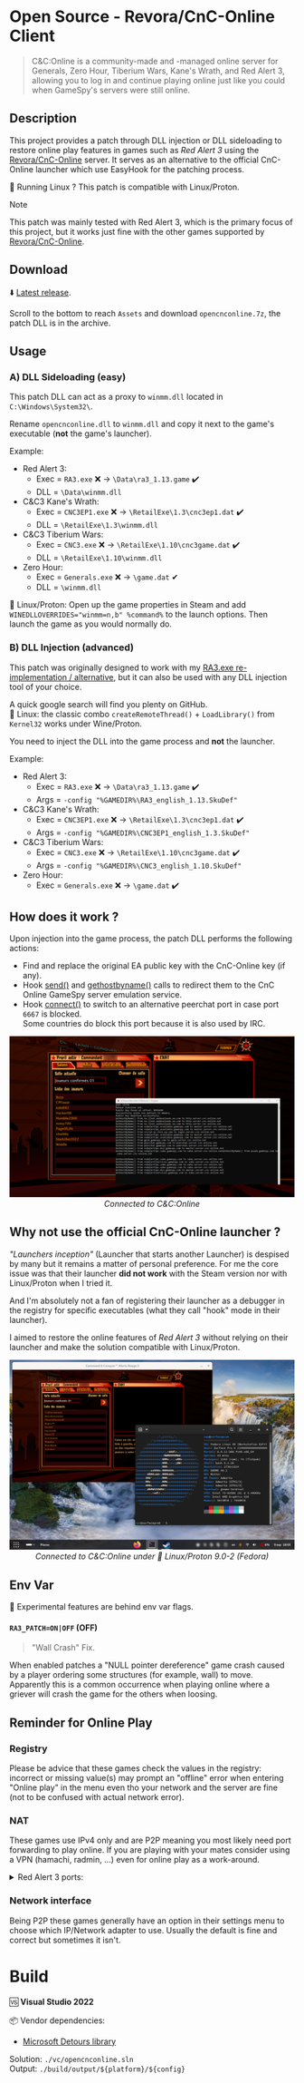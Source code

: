 # Open Source - Revora/CnC-Online Client

> C&C:Online is a community-made and -managed online server for Generals, Zero Hour, Tiberium Wars, Kane's Wrath, and Red Alert 3, allowing you to log in and continue playing online just like you could when GameSpy's servers were still online.

## Description

This project provides a patch through DLL injection or DLL sideloading to restore online play features in games such as *Red Alert 3* using the [Revora/CnC-Online](https://cnc-online.net/en/) server. It serves as an alternative to the official CnC-Online launcher which use EasyHook for the patching process. 

🐧 Running Linux ? This patch is compatible with Linux/Proton.

> [!NOTE]
> This patch was mainly tested with Red Alert 3, which is the primary focus of this project, but it works just fine with the other games supported by [Revora/CnC-Online](https://cnc-online.net/en/).

## Download

⬇️ [Latest release](https://github.com/xan105/CnC-Online/releases/latest).

Scroll to the bottom to reach `Assets` and download `opencnconline.7z`, the patch DLL is in the archive.

## Usage

### A) DLL Sideloading (easy)

This patch DLL can act as a proxy to `winmm.dll` located in `C:\Windows\System32\`.

Rename `opencnconline.dll` to `winmm.dll` and copy it next to the game's executable (**not** the game's launcher).

Example:

- Red Alert 3: 
    + Exec = `RA3.exe` ❌ -> `\Data\ra3_1.13.game` ✔️
    + DLL = `\Data\winmm.dll`
- C&C3 Kane's Wrath: 
    + Exec = `CNC3EP1.exe` ❌ -> `\RetailExe\1.3\cnc3ep1.dat` ✔️
    + DLL = `\RetailExe\1.3\winmm.dll`
- C&C3 Tiberium Wars: 
    + Exec = `CNC3.exe` ❌ -> `\RetailExe\1.10\cnc3game.dat` ✔️
    + DLL = `\RetailExe\1.10\winmm.dll`    
- Zero Hour: 
    + Exec = `Generals.exe` ❌ -> `\game.dat` ✔
    + DLL = `\winmm.dll`

🐧 Linux/Proton: Open up the game properties in Steam and add `WINEDLLOVERRIDES="winmm=n,b" %command%` to the launch options. Then launch the game as you would normally do.

### B) DLL Injection (advanced)

This patch was originally designed to work with my [RA3.exe re-implementation / alternative](https://github.com/xan105/RA3-Launcher), but it can also be used with any DLL injection tool of your choice.

A quick google search will find you plenty on GitHub.<br />
🐧 Linux: the classic combo `createRemoteThread()` + `LoadLibrary()` from `Kernel32` works under Wine/Proton.

You need to inject the DLL into the game process and **not** the launcher.

Example:

- Red Alert 3: 
    + Exec = `RA3.exe` ❌ -> `\Data\ra3_1.13.game` ✔️
    + Args = `-config "%GAMEDIR%\RA3_english_1.13.SkuDef"`
- C&C3 Kane's Wrath: 
    + Exec = `CNC3EP1.exe` ❌ -> `\RetailExe\1.3\cnc3ep1.dat` ✔️
    + Args = `-config "%GAMEDIR%\CNC3EP1_english_1.3.SkuDef"`
- C&C3 Tiberium Wars: 
    + Exec = `CNC3.exe` ❌ -> `\RetailExe\1.10\cnc3game.dat` ✔️
    + Args = `-config "%GAMEDIR%\CNC3_english_1.10.SkuDef"`
- Zero Hour: 
    + Exec = `Generals.exe` ❌ -> `\game.dat` ✔️

## How does it work ?

Upon injection into the game process, the patch DLL performs the following actions:

- Find and replace the original EA public key with the CnC-Online key (if any).
- Hook [send()](https://learn.microsoft.com/en-us/windows/win32/api/winsock2/nf-winsock2-send) and [gethostbyname()](https://learn.microsoft.com/en-us/windows/win32/api/winsock2/nf-winsock2-gethostbyname) calls to redirect them to the CnC Online GameSpy server emulation service.
- Hook [connect()](https://learn.microsoft.com/en-us/windows/win32/api/winsock2/nf-winsock2-connect) to switch to an alternative peerchat port in case port `6667` is blocked.<br /> Some countries do block this port because it is also used by IRC.

<p align="center">
  <img src="https://github.com/xan105/CnC-Online/raw/main/screenshot/welcome_back_commander.png">
  <em>Connected to C&C:Online</em>
</p>

## Why not use the official CnC-Online launcher ?

_"Launchers inception"_ (Launcher that starts another Launcher) is despised by many but it remains a matter of personal preference. 
For me the core issue was that their launcher **did not work** with the Steam version nor with Linux/Proton when I tried it.

And I'm absolutely not a fan of registering their launcher as a debugger in the registry for specific executables (what they call "hook" mode in their launcher).

I aimed to restore the online features of *Red Alert 3* without relying on their launcher and make the solution compatible with Linux/Proton.

<p align="center">
  <img src="https://github.com/xan105/CnC-Online/raw/main/screenshot/linux_proton.png">
  <em>Connected to C&C:Online under 🐧 Linux/Proton 9.0-2 (Fedora)</em>
</p>

## Env Var

🧪 Experimental features are behind env var flags.

#### `RA3_PATCH=ON|OFF` (OFF)

> "Wall Crash" Fix.

When enabled patches a "NULL pointer dereference" game crash caused by a player ordering some structures (for example, wall) to move. Apparently this is a common occurrence when playing online where a griever will crash the game for the others when loosing.

## Reminder for Online Play

### Registry
  
  Please be advice that these games check the values in the registry: incorrect or missing value(s) may prompt an "offline" error when entering "Online play" in the menu even tho your network and the server are fine (not to be confused with actual network error).

### NAT

  These games use IPv4 only and are P2P meaning you most likely need port forwarding to play online.
  If you are playing with your mates consider using a VPN (hamachi, radmin, ...) even for online play as a work-around.
  
  <details>
  <summary>Red Alert 3 ports:</summary>

  |PORT|DESCRIPTION|
  |----|-----------|
  |TCP/3783|RA3 Voice Chat Port|
  |TCP/4321|RA3 Mangler Servers|
  |TCP/28900|RA3 Master Server List Request|
  |TCP/29900|GP Connection Manager|
  |TCP/29901|GP Search Manager|
  |TCP/16000|Backend Server|
  |UDP/6500|RA3 Query Port|
  |UDP/6515|RA3 Dplay UDP|
  |UDP/13139|RA3 Custom UDP Pings|
  |UDP/27900|RA3 Master Server UDP Heartbeat|
  |UDP/16000|Backend Server|

  </details>

### Network interface

  Being P2P these games generally have an option in their settings menu to choose which IP/Network adapter to use.
  Usually the default is fine and correct but sometimes it isn't.

Build
=====

🆚 **Visual Studio 2022**

📦 Vendor dependencies:
  - [Microsoft Detours library](https://github.com/microsoft/Detours)

Solution: `./vc/opencnconline.sln`<br />
Output: `./build/output/${platform}/${config}`
